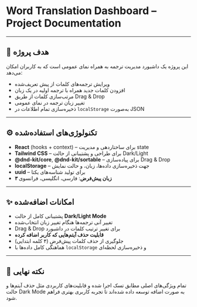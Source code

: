# Word Translation Dashboard – Project Documentation

---

## 🎯 هدف پروژه

این پروژه یک داشبورد مدیریت ترجمه به همراه نمای عمومی است که به کاربران امکان می‌دهد:

- ویرایش ترجمه‌های کلمات از پیش تعریف‌شده
- افزودن کلمات جدید همراه با ترجمه اولیه در یک زبان
- مرتب‌سازی کلمات از طریق Drag & Drop
- تغییر زبان ترجمه در نمای عمومی
- ذخیره‌سازی تمام اطلاعات در `localStorage` به‌صورت JSON

---

## ⚙️ تکنولوژی‌های استفاده‌شده

- **React** (hooks + context) – برای ساختاردهی و مدیریت state
- **Tailwind CSS** – برای طراحی و پشتیبانی از حالت Dark/Light
- **@dnd-kit/core**, **@dnd-kit/sortable** – برای پیاده‌سازی Drag & Drop
- **localStorage** – جهت ذخیره‌سازی داده‌ها، زبان، و حالت نمایش
- **uuid** – برای تولید شناسه‌های یکتا
- **۳ زبان پیش‌فرض**: فارسی، انگلیسی، فرانسوی

---

## ✨ امکانات اضافه‌شده

- پشتیبانی کامل از حالت **Dark/Light Mode**
- تغییر آنی ترجمه‌ها هنگام تغییر زبان انتخاب‌شده
- Drag & Drop برای تغییر ترتیب کلمات در داشبورد
- **قابلیت حذف آیتم‌هایی که کاربر اضافه کرده**
- جلوگیری از حذف کلمات پیش‌فرض (۴ کلمه ابتدایی)
- هماهنگی کامل داده‌ها با `localStorage` و ذخیره‌سازی لحظه‌ای

---

## 📌 نکته نهایی

تمام ویژگی‌های اصلی مطابق تسک اجرا شده و قابلیت‌های کاربردی مثل حذف آیتم‌ها و حالت Dark Mode به صورت اضافه توسعه داده شده‌اند تا تجربه کاربری بهتری فراهم شود.
